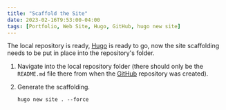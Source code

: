 ```yaml
---
title: "Scaffold the Site"
date: 2023-02-16T9:53:00-04:00
tags: [Portfolio, Web Site, Hugo, GitHub, hugo new site]
---
```

The local repository is ready, [Hugo](https://gohugo.io/) is ready to go, now the site scaffolding needs to be put in place into the repository's folder.

1. Navigate into the local repository folder (there should only be the `README.md` file there from when the [GitHub](https://github.com/) repository was created).

1. Generate the scaffolding.

   ```
   hugo new site . --force
   ```
